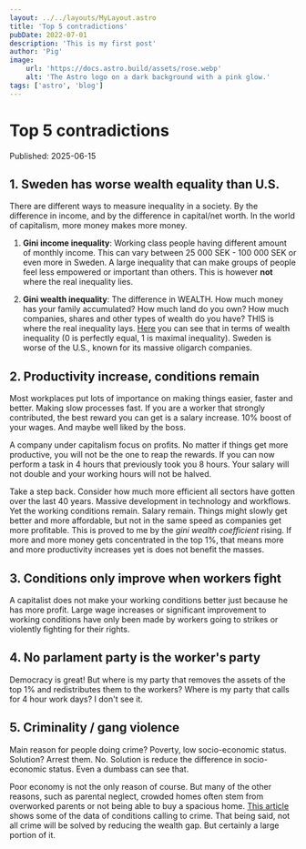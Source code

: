 ```yaml
---
layout: ../../layouts/MyLayout.astro
title: 'Top 5 contradictions'
pubDate: 2022-07-01
description: 'This is my first post'
author: 'Pig'
image: 
    url: 'https://docs.astro.build/assets/rose.webp'
    alt: 'The Astro logo on a dark background with a pink glow.'
tags: ['astro', 'blog']
---
```

# Top 5 contradictions

Published: 2025-06-15

## 1. Sweden has worse wealth equality than U.S.

There are different ways to measure inequality in a society. By the difference in income, and by the difference in capital/net worth. In the world of capitalism, more money makes more money.

1. **Gini income inequality**: Working class people having different amount of monthly income. This can vary between 25 000 SEK - 100 000 SEK or even more in Sweden. A large inequality that can make groups of people feel less empowered or important than others. This is however **not** where the real inequality lies.

2. **Gini wealth inequality**: The difference in WEALTH. How much money has your family accumulated? How much land do you own? How much companies, shares and other types of wealth do you have? THIS is where the real inequality lays. [Here](https://en.wikipedia.org/wiki/List_of_sovereign_states_by_wealth_inequality#List) you can see that in terms of wealth inequality (0 is perfectly equal, 1 is maximal inequality). Sweden is worse of the U.S., known for its massive oligarch companies.

## 2. Productivity increase, conditions remain

Most workplaces put lots of importance on making things easier, faster and better. Making slow processes fast. If you are a worker that strongly contributed, the best reward you can get is a salary increase. 10% boost of your wages. And maybe well liked by the boss.

A company under capitalism focus on profits. No matter if things get more productive, you will not be the one to reap the rewards. If you can now perform a task in 4 hours that previously took you 8 hours. Your salary will not double and your working hours will not be halved.

Take a step back. Consider how much more efficient all sectors have gotten over the last 40 years. Massive development in technology and workflows. Yet the working conditions remain. Salary remain. Things might slowly get better and more affordable, but not in the same speed as companies get more profitable. This is proved to me by the *gini wealth coefficient* rising. If more and more money gets concentrated in the top 1%, that means more and more productivity increases yet is does not benefit the masses.

## 3. Conditions only improve when workers fight

A capitalist does not make your working conditions better just because he has more profit. Large wage increases or significant improvement to working conditions have only been made by workers going to strikes or violently fighting for their rights.

## 4. No parlament party is the worker's party

Democracy is great! But where is my party that removes the assets of the top 1% and redistributes them to the workers? Where is my party that calls for 4 hour work days? I don't see it.

## 5. Criminality / gang violence

Main reason for people doing crime? Poverty, low socio-economic status. 
Solution? Arrest them.
No. Solution is reduce the difference in socio-economic status. Even a dumbass can see that.

Poor economy is not the only reason of course. But many of the other reasons, such as parental neglect, crowded homes often stem from overworked parents or not being able to buy a spacious home. [This article](https://www.justice.gc.ca/eng/rp-pr/csj-sjc/crime/rr06_6/p2.html) shows some of the data of conditions calling to crime.
That being said, not all crime will be solved by reducing the wealth gap. But certainly a large portion of it.
